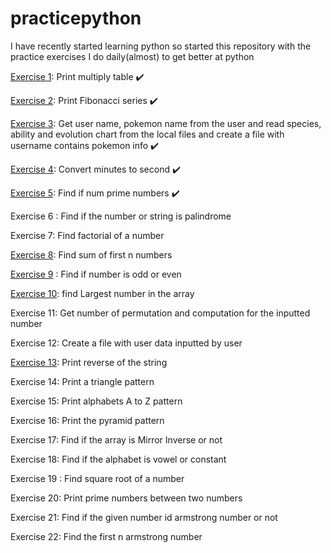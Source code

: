 # practicepython

I have recently started learning python so started this repository with the practice exercises I do daily(almost) to get better at python

[Exercise 1](./Exercise1.py): Print multiply table :heavy_check_mark:

[Exercise 2](./Exercise2.py): Print Fibonacci series :heavy_check_mark:

[Exercise 3](./Exercise3.py): Get user name, pokemon name from the user and read species, ability and evolution chart from the local files and create a file with username contains pokemon info :heavy_check_mark:

[Exercise 4](./Exercise4.py): Convert minutes to second :heavy_check_mark:

[Exercise 5](./Exercise5.py): Find if num prime numbers :heavy_check_mark:

Exercise 6 : Find if the number or string is palindrome

Exercise 7: Find factorial of a number 

[Exercise 8](./Exercise9.py): Find sum of first n numbers

[Exercise 9](./Exercise9.py) : Find if number is odd or even

[Exercise 10](./Exercise10.py): find Largest number in the array

Exercise 11: Get number of permutation and computation for the inputted number

Exercise 12: Create a file with user data inputted by user

[Exercise 13](./Exercise13.py): Print reverse of the string

Exercise 14: Print a triangle pattern

Exercise 15: Print alphabets A to Z pattern

Exercise 16: Print the pyramid pattern

Exercise 17: Find if the array is Mirror Inverse or not

Exercise 18: Find if the alphabet is vowel or constant

Exercise 19 : Find square root of a number

Exercise 20: Print prime numbers between two numbers

Exercise 21: Find if the given number id armstrong number or not

Exercise 22: Find the first n armstrong number